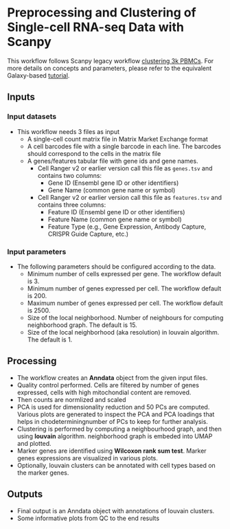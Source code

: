 # Preprocessing and Clustering of Single-cell RNA-seq Data with Scanpy

This workflow follows Scanpy legacy workflow [clustering 3k PBMCs](https://scanpy.readthedocs.io/en/stable/tutorials/basics/clustering-2017.html). For more details on concepts and parameters, please refer to the equivalent Galaxy-based [tutorial](https://training.galaxyproject.org/training-material/topics/single-cell/tutorials/scrna-scanpy-pbmc3k/tutorial.html).

## Inputs

### Input datasets
- This workflow needs 3 files as input
    - A single-cell count matrix file in Matrix Market Exchange format
    - A cell barcodes file with a single barcode in each line. The barcodes should correspond to the cells in the matrix file
    - A genes/features tabular file with gene ids and gene names.
        - Cell Ranger v2 or earlier version call this file as `genes.tsv` and contains two columns:
            - Gene ID (Ensembl gene ID or other identifiers)
            - Gene Name (common gene name or symbol)
        - Cell Ranger v2 or earlier version call this file as `features.tsv` and contains three columns:
            - Feature ID (Ensembl gene ID or other identifiers)
            - Feature Name (common gene name or symbol)
            - Feature Type (e.g., Gene Expression, Antibody Capture, CRISPR Guide Capture, etc.)
### Input parameters
- The following parameters should be configured according to the data.
    - Minimum number of cells expressed per gene. The workflow default is 3.
    - Minimum number of genes expressed per cell. The workflow default is 200.
    - Maximum number of genes expressed per cell. The workflow default is 2500.
    - Size of the local neighborhood. Number of neighbours for computing neighborhood graph. The default is 15.
    - Size of the local neighborhood (aka resolution) in louvain algorithm. The default is 1.

## Processing

- The workflow creates an **Anndata** object from the given input files.
- Quality control performed. Cells are filtered by number of genes expressed, cells with high mitochondial content are removed.
- Then counts are normlized and scaled
- PCA is used for dimensionality reduction and 50 PCs are computed. Various plots are generated to inspect the PCA and PCA loadings that helps in chodeterminingnumber of  PCs to keep for further analysis.
- Clustering is performed by computing a neighbourhood graph, and then using **louvain** algorithm. neighborhood graph is embeded into UMAP and plotted.
- Marker genes are identified using **Wilcoxon rank sum test**. Marker genes expressions are visualized in various plots.
- Optionally, louvain clusters can be annotated with cell types based on the marker genes.

## Outputs

- Final output is an Anndata object with annotations of louvain clusters.
- Some informative plots from QC to the end results
